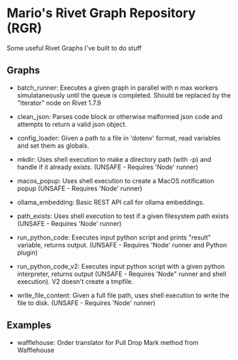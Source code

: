 # Mario's Rivet Graph Repository (RGR)
Some useful Rivet Graphs I've built to do stuff


## Graphs

* batch_runner: Executes a given graph in parallel with n max workers simulataneously until the queue is completed. Should be replaced by the "Iterator" node on Rivet 1.7.9

* clean_json: Parses code block or otherwise malformed json code and attempts to return a valid json object.

* config_loader: Given a path to a file in 'dotenv' format, read variables and set them as globals.

* mkdir: Uses shell execution to make a directory path (with -p) and handle if it already exists. (UNSAFE - Requires 'Node' runner)

* macos_popup: Uses shell execution to create a MacOS notification popup (UNSAFE - Requires 'Node' runner)

* ollama_embedding: Basic REST API call for ollama embeddings.

* path_exists: Uses shell execution to test if a given filesystem path exists (UNSAFE - Requires 'Node' runner)
  
* run_python_code: Executes input python script and prints "result" variable, returns output. (UNSAFE - Requires 'Node' runner and Python plugin)
  
* run_python_code_v2: Executes input python script with a given python interpreter, returns output (UNSAFE - Requires 'Node" runner and shell execution). V2 doesn't create a tmpfile.

* write_file_content: Given a full file path, uses shell execution to write the file to disk. (UNSAFE - Requires 'Node' runner)

## Examples

* wafflehouse: Order translator for Pull Drop Mark method from Wafflehouse
